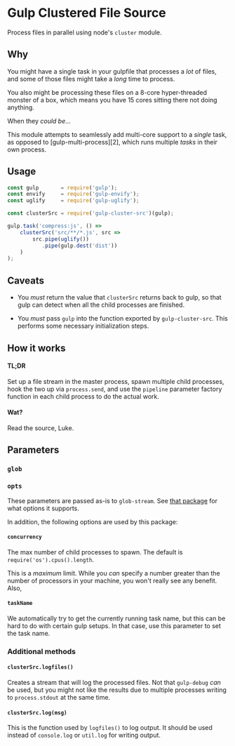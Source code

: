 # Gulp Clustered File Source

Process files in parallel using node's `cluster` module.

## Why

You might have a single task in your gulpfile that processes a _lot_ of files,
and some of those files might take a _long_ time to process.

You also might be processing these files on a 8-core hyper-threaded monster of
a box, which means you have 15 cores sitting there not doing anything.

When they _could be_...

This module attempts to seamlessly add multi-core support to a _single_ task, as
opposed to [gulp-multi-process][2], which runs multiple _tasks_ in their own
process.

## Usage

```javascript
const gulp       = require('gulp');
const envify     = require('gulp-envify');
const uglify     = require('gulp-uglify');

const clusterSrc = require('gulp-cluster-src')(gulp);

gulp.task('compress:js', () =>
    clusterSrc('src/**/*.js', src =>
        src.pipe(uglify())
           .pipe(gulp.dest('dist'))
    )
);
```

## Caveats

* You _must_ return the value that `clusterSrc` returns back to gulp, so that
  gulp can detect when all the child processes are finished.

* You _must_ pass `gulp` into the function exported by `gulp-cluster-src`. This
  performs some necessary initialization steps.

## How it works

#### TL;DR

Set up a file stream in the master process, spawn multiple child
processes, hook the two up via `process.send`, and use the `pipeline` parameter
factory function in each child process to do the actual work.

#### Wat?

Read the source, Luke.

## Parameters

### `glob`
### `opts`

These parameters are passed as-is to `glob-stream`. See [that package][1] for
what options it supports.

In addition, the following options are used by this package:

#### `concurrency`

The max number of child processes to spawn. The default is
`require('os').cpus().length`.

This is a _maximum_ limit. While you _can_ specify a number greater than the
number of processors in your machine, you won't really see any benefit. Also,

#### `taskName`

We automatically try to get the currently running task name, but this can be hard to do with certain gulp setups. In that case, use this parameter to set the task name.

### Additional methods

#### `clusterSrc.logfiles()`

Creates a stream that will log the processed files. Not that `gulp-debug` _can_
be used, but you might not like the results due to multiple processes writing
to `process.stdout` at the same time.

#### `clusterSrc.log(msg)`

This is the function used by `logfiles()` to log output. It should be used
instead of `console.log` or `util.log` for writing output.

[1]: https://github.com/gulpjs/glob-stream#options